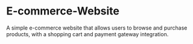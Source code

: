 # E-commerce-Website
A simple e-commerce website that allows users to browse and purchase products, with a shopping cart and payment gateway integration.
